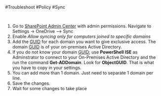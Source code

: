 #Troubleshoot #Policy #Sync

<br>

1. Go to [SharePoint Admin Center](https://admin.microsoft.com/sharepoint) with admin permissions. Navigate to Settings -> OneDrive –> Sync
2. Enable _Allow syncing only for computers joined to specific domains_
3. Add the [GUID](https://docs.microsoft.com/en-us/powershell/module/activedirectory/get-addomain?view=windowsserver2019-ps) for each domain you want to give exclusive access. The domain [GUID](https://docs.microsoft.com/en-us/powershell/module/activedirectory/get-addomain?view=windowsserver2019-ps) is of your on-premises Active Directory.
4. If you do not know your domain [GUID](https://docs.microsoft.com/en-us/powershell/module/activedirectory/get-addomain?view=windowsserver2019-ps); use **PowerShell ISE** as Adminstrator to connect to your On-Premises Active Directory and the run the command **Get-ADDomain**. Look for **ObjectGUID**. That is what you have to copy in your settings.
5. You can add more than 1 domain. Just need to separate 1 domain per line.
6. Save the changes.
7. Wait for some changes to take place